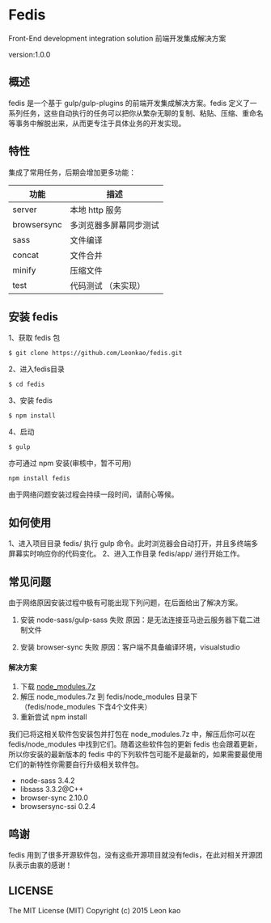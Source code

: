 # Fedis

Front-End development integration solution
前端开发集成解决方案

version:1.0.0

## 概述

fedis 是一个基于 gulp/gulp-plugins 的前端开发集成解决方案。fedis 定义了一系列任务，这些自动执行的任务可以把你从繁杂无聊的复制、粘贴、压缩、重命名等事务中解脱出来，从而更专注于具体业务的开发实现。

## 特性

集成了常用任务，后期会增加更多功能：

功能 | 描述
---- | ---- 
server | 本地 http 服务
browsersync | 多浏览器多屏幕同步测试
sass | 文件编译
concat | 文件合并 
minify | 压缩文件
test  | 代码测试 （未实现）

## 安装 fedis
1、获取 fedis 包

```
$ git clone https://github.com/Leonkao/fedis.git
```

2、进入fedis目录
```
$ cd fedis
```

3、安装 fedis
```
$ npm install
```

4、启动
```
$ gulp
```

亦可通过 npm 安装(审核中，暂不可用)
```
npm install fedis
```
由于网络问题安装过程会持续一段时间，请耐心等候。

## 如何使用
1、进入项目目录 fedis/ 执行 gulp 命令。此时浏览器会自动打开，并且多终端多屏幕实时响应你的代码变化。 
2、进入工作目录 fedis/app/ 进行开始工作。

## 常见问题
由于网络原因安装过程中极有可能出现下列问题，在后面给出了解决方案。

1. 安装 node-sass/gulp-sass 失败
   原因：是无法连接亚马逊云服务器下载二进制文件
   
2. 安装 browser-sync 失败
   原因：客户端不具备编译环境，visualstudio

#### 解决方案

1. 下载 [node_modules.7z](http://files.cnblogs.com/files/kelsen/node_modules.7z)
2. 解压 node_modules.7z 到 fedis/node_modules 目录下（fedis/node_modules 下含4个文件夹）
3. 重新尝试 npm install

我们已将这相关软件包安装包并打包在 node_modules.7z 中，解压后你可以在 fedis/node_modules 中找到它们。随着这些软件包的更新 fedis 也会跟着更新，所以你安装的最新版本的 fedis 中的下列软件包可能不是最新的，如果需要最使用它们的新特性你需要自行升级相关软件包。
* node-sass    3.4.2
* libsass      3.3.2@C++
* browser-sync 2.10.0
* browsersync-ssi 0.2.4


## 鸣谢
fedis 用到了很多开源软件包，没有这些开源项目就没有fedis，在此对相关开源团队表示由衷的感谢！

## LICENSE

The MIT License (MIT)
Copyright (c) 2015 Leon kao